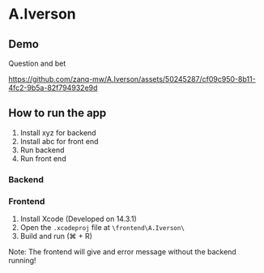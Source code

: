 # A.Iverson

## Demo
Question and bet



https://github.com/zanq-mw/A.Iverson/assets/50245287/cf09c950-8b11-4fc2-9b5a-82f794932e9d


## How to run the app
1. Install xyz for backend
2. Install abc for front end
3. Run backend
4. Run front end

### Backend


### Frontend
1. Install Xcode (Developed on 14.3.1)
2. Open the `.xcodeproj` file at `\frontend\A.Iverson\`
3. Build and run (⌘ + R)

Note: The frontend will give and error message without the backend running!

